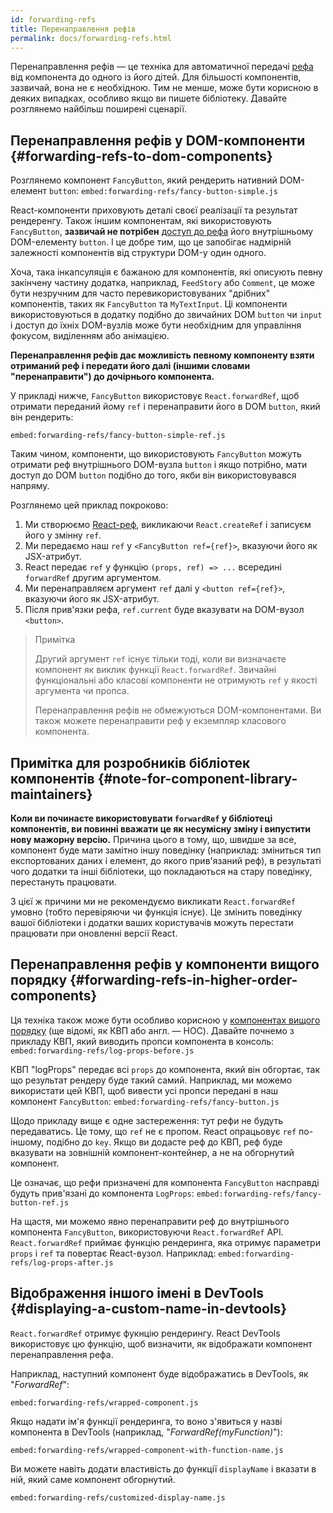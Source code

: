 ```yaml
---
id: forwarding-refs
title: Перенаправлення рефів
permalink: docs/forwarding-refs.html
---
```


Перенаправлення рефів — це техніка для автоматичної передачі [рефа](/docs/refs-and-the-dom.html) від компонента до одного із його дітей. Для більшості компонентів, зазвичай, вона не є необхідною. Тим не менше, може бути корисною в деяких випадках, особливо якщо ви пишете бібліотеку. Давайте розглянемо найбільш поширені сценарії.

## Перенаправлення рефів у DOM-компоненти {#forwarding-refs-to-dom-components}

Розглянемо компонент `FancyButton`, який рендерить нативний DOM-елемент `button`:
`embed:forwarding-refs/fancy-button-simple.js`

React-компоненти приховують деталі своєї реалізації та результат рендеренгу. Також іншим компонентам, які використовують `FancyButton`, **зазвичай не потрібен** [доступ до рефа](/docs/refs-and-the-dom.html) його внутрішньому DOM-елементу `button`. І це добре тим, що це запобігає надмірній залежності компонентів від структури DOM-у один одного.

Хоча, така інкапсуляція є бажаною для компонентів, які описують певну закінчену частину додатка, наприклад, `FeedStory` або `Comment`, це може бути незручним для часто перевикористовуваних "дрібних" компонентів, таких як `FancyButton` та `MyTextInput`. Ці компоненти використовуються в додатку подібно до звичайних DOM `button` чи `input` і доступ до їхніх DOM-вузлів може бути необхідним для управління фокусом, виділенням або анімацією.

**Перенаправлення рефів дає можливість певному компоненту взяти отриманий реф і передати його далі (іншими словами "перенаправити") до дочірнього компонента.**

У прикладі нижче, `FancyButton` використовує `React.forwardRef`, щоб отримати переданий йому `ref` і перенаправити його в DOM `button`, який він рендерить:

`embed:forwarding-refs/fancy-button-simple-ref.js`

Таким чином, компоненти, що використовують `FancyButton` можуть отримати реф внутрішнього DOM-вузла `button` і якщо потрібно, мати доступ до DOM `button` подібно до того, якби він використовувався напряму.

Розглянемо цей приклад покроково:

1. Ми створюємо [React-реф](/docs/refs-and-the-dom.html), викликаючи `React.createRef` і записуєм його у змінну `ref`.
1. Ми передаємо наш `ref` у `<FancyButton ref={ref}>`, вказуючи його як JSX-атрибут.
1. React передає `ref` у функцію `(props, ref) => ...` всередині `forwardRef` другим аргументом.
1. Ми перенаправляєм аргумент `ref` далі у `<button ref={ref}>`, вказуючи його як JSX-атрибут.
1. Після прив'язки рефа, `ref.current` буде вказувати на DOM-вузол `<button>`.

>Примітка
>
>Другий аргумент `ref` існує тільки тоді, коли ви визначаєте компонент як виклик функції `React.forwardRef`. Звичайні функціональні або класові компоненти не отримують `ref` у якості аргумента чи пропса.
>
>Перенаправлення рефів не обмежуються DOM-компонентами. Ви також можете перенаправити реф у екземпляр класового компонента.

## Примітка для розробників бібліотек компонентів {#note-for-component-library-maintainers}

**Коли ви починаєте використовувати `forwardRef` у бібліотеці компонентів, ви повинні вважати це як несумісну зміну і випустити нову мажорну версію.** Причина цього в тому, що, швидше за все, компонент буде мати замітно іншу поведінку (наприклад: зміниться тип експортованих даних і елемент, до якого прив'язаний реф), в результаті чого додатки та інші бібліотеки, що покладаються на стару поведінку, перестануть працювати.

З цієї ж причини ми не рекомендуємо викликати `React.forwardRef` умовно (тобто перевіряючи чи функція існує). Це змінить поведінку вашої бібліотеки і додатки ваших користувачів можуть перестати працювати при оновленні версії React.

## Перенаправлення рефів у компоненти вищого порядку {#forwarding-refs-in-higher-order-components}

Ця техніка також може бути особливо корисною у [компонентах вищого порядку](/docs/higher-order-components.html) (ще відомі, як КВП або англ. — HOC). Давайте почнемо з прикладу КВП, який виводить пропси компонента в консоль:
`embed:forwarding-refs/log-props-before.js`

КВП "logProps" передає всі `props` до компонента, який він обгортає, так що результат рендеру буде такий самий. Наприклад, ми можемо використати цей КВП, щоб вивести усі пропси передані в наш компонент `FancyButton`:
`embed:forwarding-refs/fancy-button.js`

Щодо прикладу вище є одне застереження: тут рефи не будуть передаватись. Це тому, що `ref` не є пропом. React опрацьовує `ref` по-іншому, подібно до `key`. Якщо ви додасте реф до КВП, реф буде вказувати на зовнішній компонент-контейнер, а не на обгорнутий компонент.

Це означає, що рефи призначені для компонента `FancyButton` насправді будуть прив'язані до компонента `LogProps`:
`embed:forwarding-refs/fancy-button-ref.js`

На щастя, ми можемо явно перенаправити реф до внутрішнього компонента `FancyButton`, використовуючи `React.forwardRef` API. `React.forwardRef` приймає функцію рендеринга, яка отримує параметри `props` і `ref` та повертає React-вузол. Наприклад:
`embed:forwarding-refs/log-props-after.js`

## Відображення іншого імені в DevTools {#displaying-a-custom-name-in-devtools}

`React.forwardRef` отримує фукнцію рендерингу. React DevTools використовує цю функцію, щоб визначити, як відображати компонент перенаправлення рефа.

Наприклад, наступний компонент буде відображатись в DevTools, як "*ForwardRef*":

`embed:forwarding-refs/wrapped-component.js`

Якщо надати ім'я функції рендеринга, то воно з'явиться у назві компонента в DevTools (наприклад, "*ForwardRef(myFunction)*"):

`embed:forwarding-refs/wrapped-component-with-function-name.js`

Ви можете навіть додати властивість до функції `displayName` і вказати в ній, який саме компонент обгорнутий.

`embed:forwarding-refs/customized-display-name.js`
